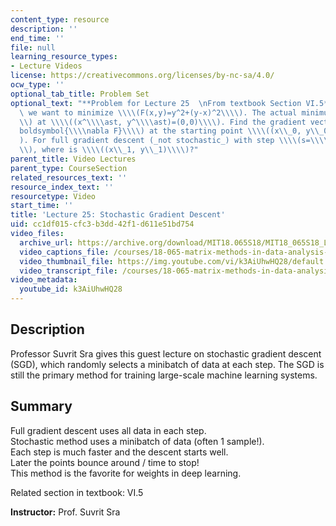 ```yaml
---
content_type: resource
description: ''
end_time: ''
file: null
learning_resource_types:
- Lecture Videos
license: https://creativecommons.org/licenses/by-nc-sa/4.0/
ocw_type: ''
optional_tab_title: Problem Set
optional_text: "**Problem for Lecture 25  \nFrom textbook Section VI.5**\n\n1\\. Suppose\
  \ we want to minimize \\\\(F(x,y)=y^2+(y-x)^2\\\\). The actual minimum is \\\\(F=0\\\
  \\) at \\\\((x^\\\\ast, y^\\\\ast)=(0,0)\\\\). Find the gradient vector \\\\(\\\\\
  boldsymbol{\\\\nabla F}\\\\) at the starting point \\\\((x\\_0, y\\_0)=(1,1)\\\\\
  ). For full gradient descent (_not stochastic_) with step \\\\(s=\\\\frac{1}{2}\\\
  \\), where is \\\\((x\\_1, y\\_1)\\\\)?"
parent_title: Video Lectures
parent_type: CourseSection
related_resources_text: ''
resource_index_text: ''
resourcetype: Video
start_time: ''
title: 'Lecture 25: Stochastic Gradient Descent'
uid: cc1df015-cfc3-b3dd-42f1-d611e51bd754
video_files:
  archive_url: https://archive.org/download/MIT18.065S18/MIT18_065S18_Lecture25_300k.mp4
  video_captions_file: /courses/18-065-matrix-methods-in-data-analysis-signal-processing-and-machine-learning-spring-2018/013f96a4751a5245a91a5e46cced1b98_k3AiUhwHQ28.vtt
  video_thumbnail_file: https://img.youtube.com/vi/k3AiUhwHQ28/default.jpg
  video_transcript_file: /courses/18-065-matrix-methods-in-data-analysis-signal-processing-and-machine-learning-spring-2018/7bf2bdc7cbce8d9cb6bad91a140f0227_k3AiUhwHQ28.pdf
video_metadata:
  youtube_id: k3AiUhwHQ28
---
```


**Description**
---------------

Professor Suvrit Sra gives this guest lecture on stochastic gradient descent (SGD), which randomly selects a minibatch of data at each step. The SGD is still the primary method for training large-scale machine learning systems.

**Summary**
-----------

Full gradient descent uses all data in each step.  
Stochastic method uses a minibatch of data (often 1 sample!).  
Each step is much faster and the descent starts well.  
Later the points bounce around / time to stop!  
This method is the favorite for weights in deep learning.

Related section in textbook: VI.5

**Instructor:** Prof. Suvrit Sra

